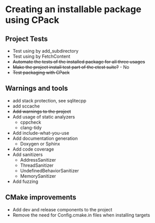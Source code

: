 ﻿# Creating an installable package using CPack

## Project Tests

- Test using by add_subdirectory
- Test using by FetchContent
- ~~Automate the tests of the installed package for all three usages~~
- ~~Make the project install test part of the ctest suite?~~ - No
- ~~Test packaging with CPack~~

## Warnings and tools

- add stack protection, see sqlitecpp
- add sccache
- ~~Add warnings to the project~~
- Add usage of static analyzers
    - cppcheck
    - clang-tidy
- Add include-what-you-use
- Add documentation generation
    - Doxygen or Sphinx
- Add code coverage
- Add sanitizers
    - AddressSanitizer
    - ThreadSanitizer
    - UndefinedBehaviorSanitizer
    - MemorySanitizer
- Add fuzzing

## CMake improvements

- Add dev and release components to the project
- Remove the need for Config.cmake.in files when installing targets
